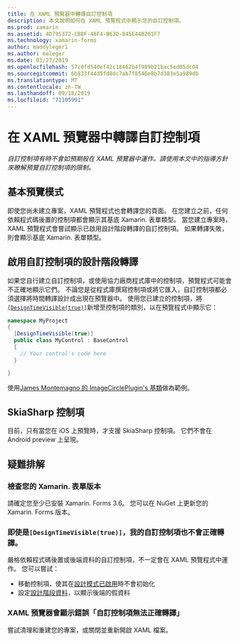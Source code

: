 ```yaml
---
title: 在 XAML 預覽器中轉譯自訂控制項
description: 本文說明如何在 XAML 預覽程式中顯示您的自訂控制項。
ms.prod: xamarin
ms.assetid: 4D795372-CB8F-48F4-B63D-845E44B261F7
ms.technology: xamarin-forms
author: maddyleger1
ms.author: maleger
ms.date: 03/27/2019
ms.openlocfilehash: 57c0fd540ef42c18462b4f989b21bac5ed05dc04
ms.sourcegitcommit: 6b833f44d5fd8dc7ab7f8546e8b7d383e5a989db
ms.translationtype: MT
ms.contentlocale: zh-TW
ms.lasthandoff: 09/18/2019
ms.locfileid: "71105991"
---
```

# <a name="render-custom-controls-in-the-xaml-previewer"></a>在 XAML 預覽器中轉譯自訂控制項

_自訂控制項有時不會如預期般在 XAML 預覽器中運作。請使用本文中的指導方針來瞭解預覽自訂控制項的限制。_

## <a name="basic-preview-mode"></a>基本預覽模式

即使您尚未建立專案，XAML 預覽程式也會轉譯您的頁面。 在您建立之前，任何依賴程式碼後置的控制項都會顯示其基底 Xamarin. 表單類型。 當您建立專案時，XAML 預覽程式會嘗試顯示已啟用設計階段轉譯的自訂控制項。 如果轉譯失敗，則會顯示基底 Xamarin. 表單類型。

## <a name="enable-design-time-rendering-for-custom-controls"></a>啟用自訂控制項的設計階段轉譯

如果您自行建立自訂控制項，或使用協力廠商程式庫中的控制項，預覽程式可能會不正確地顯示它們。 不論您是從程式庫撰寫控制項或將它匯入，自訂控制項都必須選擇將時間轉譯設計成出現在預覽器中。 使用您已建立的控制項，將[`[DesignTimeVisible(true)]`](xref:System.ComponentModel.DesignTimeVisibleAttribute)新增至控制項的類別，以在預覽程式中顯示它：

```csharp
namespace MyProject
{
  [DesignTimeVisible(true)]
  public class MyControl : BaseControl
  {
    // Your control's code here
  }

}
```

使用[James Montemagno 的 ImageCirclePlugin's 基類](https://github.com/jamesmontemagno/ImageCirclePlugin/blob/master/src/ImageCircle/CircleImage.shared.cs)做為範例。

## <a name="skiasharp-controls"></a>SkiaSharp 控制項

目前，只有當您在 iOS 上預覽時，才支援 SkiaSharp 控制項。 它們不會在 Android preview 上呈現。

## <a name="troubleshooting"></a>疑難排解

### <a name="check-your-xamarinforms-version"></a>檢查您的 Xamarin. 表單版本
請確定您至少已安裝 Xamarin. Forms 3.6。 您可以在 NuGet 上更新您的 Xamarin. Forms 版本。

### <a name="even-with-designtimevisibletrue-my-custom-control-isnt-rendering-properly"></a>即使是`[DesignTimeVisible(true)]`，我的自訂控制項也不會正確轉譯。
嚴格依賴程式碼後置或後端資料的自訂控制項，不一定會在 XAML 預覽程式中運作。 您可以嘗試：

* 移動控制項，使其在[設計模式已啟用](index.md#detect-design-mode)時不會初始化
* 設定[設計階段資料](design-time-data.md)，以顯示後端的假資料

### <a name="the-xaml-previewer-shows-the-error-custom-controls-arent-rendering-properly"></a>XAML 預覽器會顯示錯誤「自訂控制項無法正確轉譯」
嘗試清理和重建您的專案，或關閉並重新開啟 XAML 檔案。
